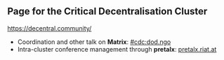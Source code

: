 ## Page for the Critical Decentralisation Cluster

<https://decentral.community/>

* Coordination and other talk on **Matrix**: [#cdc:dod.ngo](https://matrix.to/#/#cdc:dod.ngo)
* Intra-cluster conference management through **pretalx**: [pretalx.riat.at](https://pretalx.riat.at)
